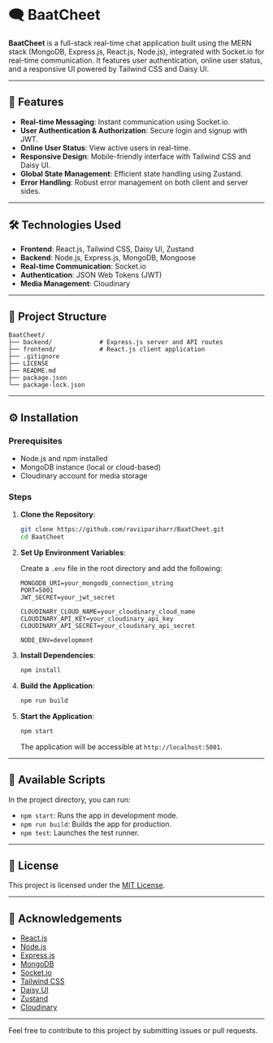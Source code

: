 # 🗨️ BaatCheet

**BaatCheet** is a full-stack real-time chat application built using the MERN stack (MongoDB, Express.js, React.js, Node.js), integrated with Socket.io for real-time communication. It features user authentication, online user status, and a responsive UI powered by Tailwind CSS and Daisy UI.

---

## 🚀 Features

- **Real-time Messaging**: Instant communication using Socket.io.
- **User Authentication & Authorization**: Secure login and signup with JWT.
- **Online User Status**: View active users in real-time.
- **Responsive Design**: Mobile-friendly interface with Tailwind CSS and Daisy UI.
- **Global State Management**: Efficient state handling using Zustand.
- **Error Handling**: Robust error management on both client and server sides.

---

## 🛠️ Technologies Used

- **Frontend**: React.js, Tailwind CSS, Daisy UI, Zustand
- **Backend**: Node.js, Express.js, MongoDB, Mongoose
- **Real-time Communication**: Socket.io
- **Authentication**: JSON Web Tokens (JWT)
- **Media Management**: Cloudinary

---

## 📁 Project Structure

```
BaatCheet/
├── backend/             # Express.js server and API routes
├── frontend/            # React.js client application
├── .gitignore
├── LICENSE
├── README.md
├── package.json
└── package-lock.json
```

---

## ⚙️ Installation

### Prerequisites

- Node.js and npm installed
- MongoDB instance (local or cloud-based)
- Cloudinary account for media storage

### Steps

1. **Clone the Repository**:

   ```bash
   git clone https://github.com/raviipariharr/BaatCheet.git
   cd BaatCheet
   ```

2. **Set Up Environment Variables**:

   Create a `.env` file in the root directory and add the following:

   ```env
   MONGODB_URI=your_mongodb_connection_string
   PORT=5001
   JWT_SECRET=your_jwt_secret

   CLOUDINARY_CLOUD_NAME=your_cloudinary_cloud_name
   CLOUDINARY_API_KEY=your_cloudinary_api_key
   CLOUDINARY_API_SECRET=your_cloudinary_api_secret

   NODE_ENV=development
   ```

3. **Install Dependencies**:

   ```bash
   npm install
   ```

4. **Build the Application**:

   ```bash
   npm run build
   ```

5. **Start the Application**:

   ```bash
   npm start
   ```

   The application will be accessible at `http://localhost:5001`.

---

## 🧪 Available Scripts

In the project directory, you can run:

- `npm start`: Runs the app in development mode.
- `npm run build`: Builds the app for production.
- `npm test`: Launches the test runner.

---

## 📄 License

This project is licensed under the [MIT License](LICENSE).

---

## 🙌 Acknowledgements

- [React.js](https://reactjs.org/)
- [Node.js](https://nodejs.org/)
- [Express.js](https://expressjs.com/)
- [MongoDB](https://www.mongodb.com/)
- [Socket.io](https://socket.io/)
- [Tailwind CSS](https://tailwindcss.com/)
- [Daisy UI](https://daisyui.com/)
- [Zustand](https://zustand-demo.pmnd.rs/)
- [Cloudinary](https://cloudinary.com/)

---

Feel free to contribute to this project by submitting issues or pull requests.

